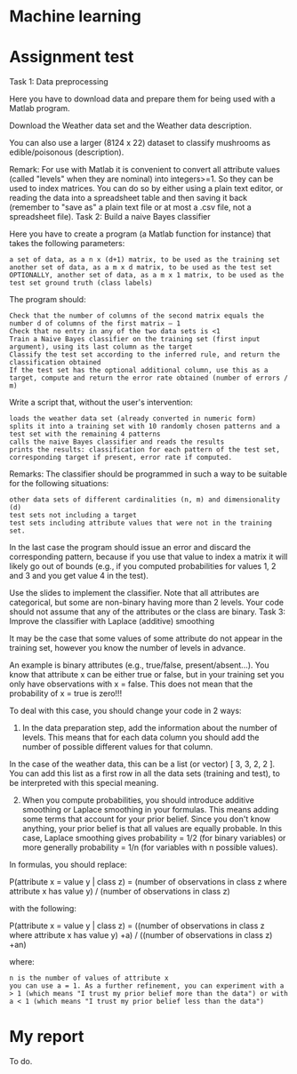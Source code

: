 # Machine learning

# Assignment test

Task 1: Data preprocessing

Here you have to download data and prepare them for being used with a Matlab program.

Download the Weather data set and the Weather data description.

You can also use a larger (8124 x 22) dataset to classify mushrooms as edible/poisonous (description).

Remark: For use with Matlab it is convenient to convert all attribute values (called "levels" when they are nominal) into integers>=1. So they can be used to index matrices. You can do so by either using a plain text editor, or reading the data into a spreadsheet table and then saving it back (remember to "save as" a plain text file or at most a .csv file, not a spreadsheet file).
Task 2: Build a naive Bayes classifier

Here you have to create a program (a Matlab function for instance) that takes the following parameters:

    a set of data, as a n x (d+1) matrix, to be used as the training set
    another set of data, as a m x d matrix, to be used as the test set
    OPTIONALLY, another set of data, as a m x 1 matrix, to be used as the test set ground truth (class labels)

The program should:

    Check that the number of columns of the second matrix equals the number d of columns of the first matrix – 1
    Check that no entry in any of the two data sets is <1
    Train a Naive Bayes classifier on the training set (first input argument), using its last column as the target
    Classify the test set according to the inferred rule, and return the classification obtained
    If the test set has the optional additional column, use this as a target, compute and return the error rate obtained (number of errors / m)

Write a script that, without the user's intervention:

    loads the weather data set (already converted in numeric form)
    splits it into a training set with 10 randomly chosen patterns and a test set with the remaining 4 patterns
    calls the naive Bayes classifier and reads the results
    prints the results: classification for each pattern of the test set, corresponding target if present, error rate if computed.

Remarks: The classifier should be programmed in such a way to be suitable for the following situations:

    other data sets of different cardinalities (n, m) and dimensionality (d)
    test sets not including a target
    test sets including attribute values that were not in the training set.

In the last case the program should issue an error and discard the corresponding pattern, because if you use that value to index a matrix it will likely go out of bounds (e.g., if you computed probabilities for values 1, 2 and 3 and you get value 4 in the test).

Use the slides to implement the classifier. Note that all attributes are categorical, but some are non-binary having more than 2 levels. Your code should not assume that any of the attributes or the class are binary.
Task 3: Improve the classifier with Laplace (additive) smoothing

It may be the case that some values of some attribute do not appear in the training set, however you know the number of levels in advance.

An example is binary attributes (e.g., true/false, present/absent...). You know that attribute x can be either true or false, but in your training set you only have observations with x = false. This does not mean that the probability of x = true is zero!!!

To deal with this case, you should change your code in 2 ways:

1) In the data preparation step, add the information about the number of levels. This means that for each data column you should add the number of possible different values for that column.

In the case of the weather data, this can be a list (or vector) [ 3, 3, 2, 2 ]. You can add this list as a first row in all the data sets (training and test), to be interpreted with this special meaning.

2) When you compute probabilities, you should introduce additive smoothing or Laplace smoothing in your formulas. This means adding some terms that account for your prior belief. Since you don't know anything, your prior belief is that all values are equally probable. In this case, Laplace smoothing gives probability = 1/2 (for binary variables) or more generally probability = 1/n (for variables with n possible values).

In formulas, you should replace:

P(attribute x = value y | class z) =
   (number of observations in class z where attribute x has value y) / (number of observations in class z)

with the following:

P(attribute x = value y | class z) =
   ((number of observations in class z where attribute x has value y) +a) / ((number of observations in class z) +an)

where:

    n is the number of values of attribute x
    you can use a = 1. As a further refinement, you can experiment with a > 1 (which means "I trust my prior belief more than the data") or with a < 1 (which means "I trust my prior belief less than the data")
    
# My report
To do.
